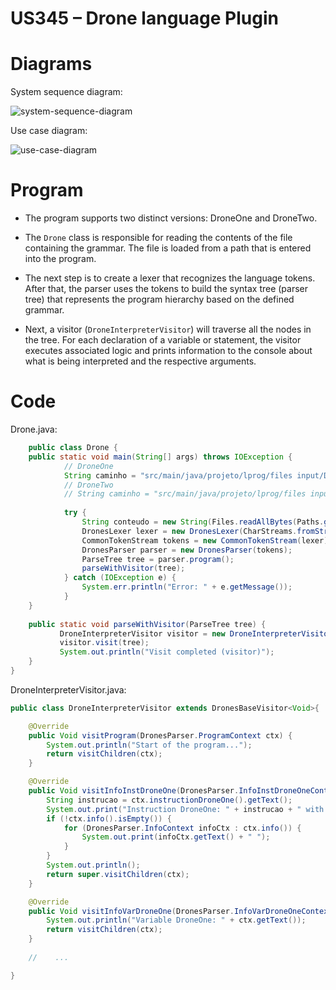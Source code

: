 US345 – Drone language Plugin
==============================

# Diagrams

System sequence diagram:

![system-sequence-diagram](/lprog/us345/doc/system-sequence-diagram.svg)

Use case diagram:

![use-case-diagram](/lprog/us345/doc/use-case-diagram.svg)

# Program

- The program supports two distinct versions: DroneOne and DroneTwo.

- The `Drone` class is responsible for reading the contents of the file containing the grammar. The file is loaded from a path that is entered into the program.

- The next step is to create a lexer that recognizes the language tokens. After that, the parser uses the tokens to build the syntax tree (parser tree) that represents the program hierarchy based on the defined grammar.

- Next, a visitor (`DroneInterpreterVisitor`) will traverse all the nodes in the tree. For each declaration of a variable or statement, the visitor executes associated logic and prints information to the console about what is being interpreted and the respective arguments.

# Code

Drone.java:

```java
    public class Drone {
    public static void main(String[] args) throws IOException {
            // DroneOne
            String caminho = "src/main/java/projeto/lprog/files input/DroneOne drone progamming language.txt";
            // DroneTwo
            // String caminho = "src/main/java/projeto/lprog/files input/DroneTwo drone progamming language.txt";
    
            try {
                String conteudo = new String(Files.readAllBytes(Paths.get(caminho)));
                DronesLexer lexer = new DronesLexer(CharStreams.fromString(conteudo));
                CommonTokenStream tokens = new CommonTokenStream(lexer);
                DronesParser parser = new DronesParser(tokens);
                ParseTree tree = parser.program();
                parseWithVisitor(tree);
            } catch (IOException e) {
                System.err.println("Error: " + e.getMessage());
            }
    }
    
    public static void parseWithVisitor(ParseTree tree) {
           DroneInterpreterVisitor visitor = new DroneInterpreterVisitor();
           visitor.visit(tree);
           System.out.println("Visit completed (visitor)");
    }
}
```

DroneInterpreterVisitor.java:

```java
public class DroneInterpreterVisitor extends DronesBaseVisitor<Void>{

    @Override
    public Void visitProgram(DronesParser.ProgramContext ctx) {
        System.out.println("Start of the program...");
        return visitChildren(ctx);
    }

    @Override
    public Void visitInfoInstDroneOne(DronesParser.InfoInstDroneOneContext ctx) {
        String instrucao = ctx.instructionDroneOne().getText();
        System.out.print("Instruction DroneOne: " + instrucao + " with arguments: ");
        if (!ctx.info().isEmpty()) {
            for (DronesParser.InfoContext infoCtx : ctx.info()) {
                System.out.print(infoCtx.getText() + " ");
            }
        }
        System.out.println();
        return super.visitChildren(ctx);
    }

    @Override
    public Void visitInfoVarDroneOne(DronesParser.InfoVarDroneOneContext ctx) {
        System.out.println("Variable DroneOne: " + ctx.getText());
        return visitChildren(ctx);
    }
    
    //    ...

}
```


